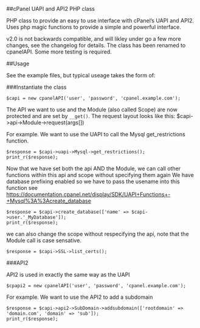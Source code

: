 ##cPanel UAPI and API2 PHP class

PHP class to provide an easy to use interface with cPanel’s UAPI and API2.
Uses php magic functions to provide a simple and powerful interface.

v2.0 is not backwards compatible, and will likley under go a few more changes, see the changelog for details.
The class has been renamed to cpanelAPI.
Some more testing is required.

##Usage

See the example files, but typical useage takes the form of:

###Instantiate the class
```
$capi = new cpanelAPI('user', 'password', 'cpanel.example.com');
```
The API we want to use and the Module (also called Scope) are now protected and are set by `__get()`.
The request layout looks like this: $capi->api->Module->request(args[])

For example. We want to use the UAPI to call the Mysql get_restrictions function.
```
$response = $capi->uapi->Mysql->get_restrictions(); 
print_r($response);
```

Now that we have set both the api AND the Module, we can call other functions within this api and scope without specifying them again
We have database prefixing enabled so we have to pass the usename into this function
see https://documentation.cpanel.net/display/SDK/UAPI+Functions+-+Mysql%3A%3Acreate_database
```
$response = $capi->create_database(['name' => $capi->user.'_MyDatabase']);
print_r($response);
```

we can also change the scope without respecifying the api, note that the Module call is case sensative.
```
$response = $capi->SSL->list_certs();
```

###API2

API2 is used in exactly the same way as the UAPI
```
$cpapi2 = new cpanelAPI('user', 'password', 'cpanel.example.com');
```

For example. We want to use the API2 to add a subdomain
```
$response = $capi->api2->SubDomain->addsubdomain(['rootdomain' => 'domain.com', 'domain' => 'sub']); 
print_r($response);
```

